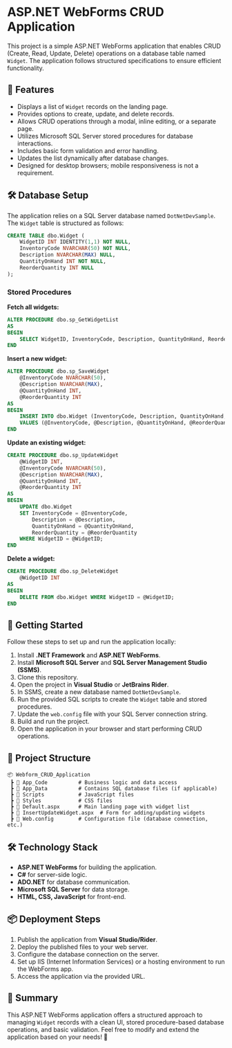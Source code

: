 # ASP.NET WebForms CRUD Application

This project is a simple ASP.NET WebForms application that enables CRUD (Create, Read, Update, Delete) operations on a database table named `Widget`. The application follows structured specifications to ensure efficient functionality.

## 📌 Features
- Displays a list of `Widget` records on the landing page.
- Provides options to create, update, and delete records.
- Allows CRUD operations through a modal, inline editing, or a separate page.
- Utilizes Microsoft SQL Server stored procedures for database interactions.
- Includes basic form validation and error handling.
- Updates the list dynamically after database changes.
- Designed for desktop browsers; mobile responsiveness is not a requirement.

## 🛠 Database Setup
The application relies on a SQL Server database named `DotNetDevSample`. The `Widget` table is structured as follows:

```sql
CREATE TABLE dbo.Widget (
    WidgetID INT IDENTITY(1,1) NOT NULL,
    InventoryCode NVARCHAR(50) NOT NULL,
    Description NVARCHAR(MAX) NULL,
    QuantityOnHand INT NOT NULL,
    ReorderQuantity INT NULL
);
```

### Stored Procedures
**Fetch all widgets:**
```sql
ALTER PROCEDURE dbo.sp_GetWidgetList
AS
BEGIN 
    SELECT WidgetID, InventoryCode, Description, QuantityOnHand, ReorderQuantity FROM dbo.Widget;
END
```

**Insert a new widget:**
```sql
ALTER PROCEDURE dbo.sp_SaveWidget
    @InventoryCode NVARCHAR(50),
    @Description NVARCHAR(MAX),
    @QuantityOnHand INT,
    @ReorderQuantity INT
AS
BEGIN
    INSERT INTO dbo.Widget (InventoryCode, Description, QuantityOnHand, ReorderQuantity)
    VALUES (@InventoryCode, @Description, @QuantityOnHand, @ReorderQuantity);
END
```

**Update an existing widget:**
```sql
CREATE PROCEDURE dbo.sp_UpdateWidget
    @WidgetID INT,
    @InventoryCode NVARCHAR(50),
    @Description NVARCHAR(MAX),
    @QuantityOnHand INT,
    @ReorderQuantity INT
AS
BEGIN
    UPDATE dbo.Widget
    SET InventoryCode = @InventoryCode,
        Description = @Description,
        QuantityOnHand = @QuantityOnHand,
        ReorderQuantity = @ReorderQuantity
    WHERE WidgetID = @WidgetID;
END
```

**Delete a widget:**
```sql
CREATE PROCEDURE dbo.sp_DeleteWidget
    @WidgetID INT
AS
BEGIN
    DELETE FROM dbo.Widget WHERE WidgetID = @WidgetID;
END
```

## 🚀 Getting Started
Follow these steps to set up and run the application locally:

1. Install **.NET Framework** and **ASP.NET WebForms**.
2. Install **Microsoft SQL Server** and **SQL Server Management Studio (SSMS)**.
3. Clone this repository.
4. Open the project in **Visual Studio** or **JetBrains Rider**.
5. In SSMS, create a new database named `DotNetDevSample`.
6. Run the provided SQL scripts to create the `Widget` table and stored procedures.
7. Update the `web.config` file with your SQL Server connection string.
8. Build and run the project.
9. Open the application in your browser and start performing CRUD operations.

## 📂 Project Structure

```
📦 Webform_CRUD_Application
 ┣ 📂 App_Code          # Business logic and data access
 ┣ 📂 App_Data          # Contains SQL database files (if applicable)
 ┣ 📂 Scripts           # JavaScript files
 ┣ 📂 Styles            # CSS files
 ┣ 📜 Default.aspx      # Main landing page with widget list
 ┣ 📜 InsertUpdateWidget.aspx  # Form for adding/updating widgets
 ┣ 📜 Web.config        # Configuration file (database connection, etc.)
```

## 🛠 Technology Stack
- **ASP.NET WebForms** for building the application.
- **C#** for server-side logic.
- **ADO.NET** for database communication.
- **Microsoft SQL Server** for data storage.
- **HTML, CSS, JavaScript** for front-end.

## 📦 Deployment Steps
1. Publish the application from **Visual Studio/Rider**.
2. Deploy the published files to your web server.
3. Configure the database connection on the server.
4. Set up IIS (Internet Information Services) or a hosting environment to run the WebForms app.
5. Access the application via the provided URL.

## 📌 Summary
This ASP.NET WebForms application offers a structured approach to managing `Widget` records with a clean UI, stored procedure-based database operations, and basic validation. Feel free to modify and extend the application based on your needs! 🎯
